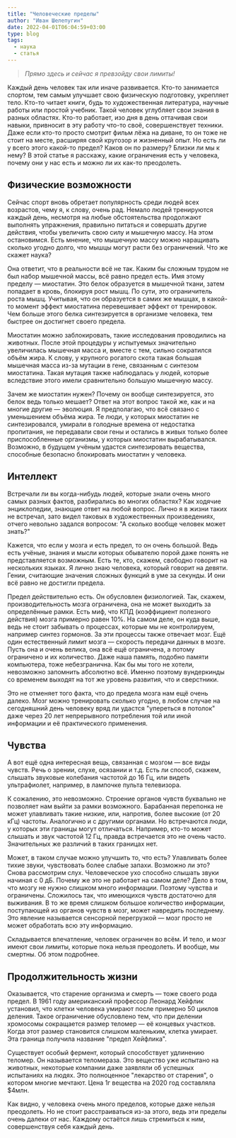 ```yaml
---
title: "Человеческие пределы"
author: "Иван Шелепугин"
date: 2022-04-01T06:04:59+03:00
type: blog
tags:
  - наука
  - статья
---
```


> *Прямо здесь и сейчас я превзойду свои лимиты!*

Каждый день человек так или иначе развивается. Кто-то занимается спортом, тем
самым улучшает свою физическую подготовку, укрепляет тело. Кто-то читает книги,
будь то художественная литература, научные работы или простой учебник. Такой
человек углубляет свои знания в разных областях. Кто-то работает, изо дня в
день оттачивая свои навыки, привносит в эту работу что-то своё, совершенствует
техники. Даже если кто-то просто смотрит фильм лёжа на диване, то он тоже не
стоит на месте, расширяя свой кругозор и жизненный опыт. Но есть ли у всего
этого какой-то предел? Каков он по размеру? Близки ли мы к нему? В этой статье
я расскажу, какие ограничения есть у человека, почему они у нас есть и можно ли
их как-то преодолеть.

## Физические возможности

Сейчас спорт вновь обретает популярность среди людей всех возрастов, чему я, к
слову, очень рад. Немало людей тренируются каждый день, несмотря на любые
обстоятельства продолжают выполнять упражнения, правильно питаться и совершать
другие действия, чтобы увеличить свою силу и мышечную массу. На этом
остановимся. Есть мнение, что мышечную массу можно наращивать сколько угодно
долго, что мышцы могут расти без ограничений. Что же скажет наука?

Она ответит, что в реальности всё не так. Каким бы сложным трудом не был набор
мышечной массы, всё равно предел есть. Имя этому пределу &mdash; миостатин. Это
белок образуется в мышечной ткани, затем попадает в кровь, блокируя рост мышц.
По сути, это ограничитель роста мышц. Учитывая, что он образуется в самих же
мышцах, в какой-то момент эффект миостатина перевешивает эффект от тренировок.
Чем больше этого белка синтезируется в организме человека, тем быстрее он
достигнет своего предела.

Миостатин можно заблокировать, такие исследования проводились на животных.
После этой процедуры у испытуемых значительно увеличилась мышечная масса и,
вместе с тем, сильно сократился объём жира. К слову, у крупного рогатого скота
такая большая мышечная масса из-за мутации в гене, связанным с синтезом
миостатина. Такая мутация также наблюдалась у людей, которые вследствие этого
имели сравнительно большую мышечную массу.

Зачем же миостатин нужен? Почему он вообще синтезируется, это белок ведь только
мешает? Ответ на этот вопрос такой же, как и на многие другие &mdash; эволюция.
Я предполагаю, что всё связано с уменьшением объёма жира. Те люди, у которых
миостатин не синтезировался, умирали в голодные времена от недостатка
пропитания, не передавали свои гены и остались в живых только более
приспособленные организмы, у которых миостатин вырабатывался. Возможно, в
будущем учёным удастся синтезировать вещества, способные безопасно блокировать
миостатин у человека.

## Интеллект

Встречали ли вы когда-нибудь людей, которые знали очень много самых разных
фактов, разбирались во многих областях? Как ходячие энциклопедии, знающие ответ
на любой вопрос. Лично я в жизни таких не встречал, зато видел таковых в
художественных произведениях, отчего невольно задался вопросом: "А сколько
вообще человек может знать?"

Кажется, что если у мозга и есть предел, то он очень большой. Ведь есть учёные,
знания и мысли которых обывателю порой даже понять не представляется возможным.
Есть те, кто, скажем, свободно говорит на нескольких языках. Я лично знаю
человека, который говорит на девяти. Гении, считающие значения сложных функций
в уме за секунды. И они всё равно не достигли предела.

Предел действительно есть. Он обусловлен физиологией. Так, скажем,
производительность мозга ограничена, она не может выходить за определённые
рамки. Есть миф, что КПД (коэффициент полезного действия) мозга примерно равен
10%. На самом деле, он куда выше, ведь не стоит забывать о процессах, которые
мы не контролируем, например синтез гормонов. За эти процессы также отвечает
мозг. Ещё один естественный лимит мозга &mdash; скорость передачи данных в
мозге. Пусть она и очень велика, она всё ещё ограничена, а потому ограничено и
их количество. Даже наша память, подобно памяти компьютера, тоже небезгранична.
Как бы мы того не хотели, невозможно запомнить абсолютно всё. Именно поэтому
вундеркинды со временем выходят на тот же уровень развития, что и сверстники.

Это не отменяет того факта, что до предела мозга нам ещё очень далеко. Мозг
можно тренировать сколько угодно, в любом случае на сегодняшний день человеку
вряд ли удастся "упереться в потолок" даже через 20 лет непрерывного
потребления той или иной информации и её практического применения.

## Чувства

А вот ещё одна интересная вещь, связанная с мозгом &mdash; все виды чувств.
Речь о зрении, слухе, осязании и т.д. Есть ли способ, скажем, слышать звуковые
колебания частотой до 16 Гц, или видеть ультрафиолет, например, в лампочке
пульта телевизора.

К сожалению, это невозможно. Строение органов чувств буквально не позволяет нам
выйти за рамки возможного. Барабанная перепонка не может улавливать такие
низкие, или, напротив, более высокие (от 20 кГц) частоты. Аналогично и с
другими органами. Но встречаются люди, у которых эти границы могут отличаться.
Например, кто-то может слышать и звук частотой 12 Гц, правда встречается это не
очень часто. Значительных же различий в таких границах нет.

Может, в таком случае можно улучшить то, что есть? Улавливать более тихие
звуки, чувствовать более слабые запахи. Возможно ли это? Снова рассмотрим слух.
Человеческое ухо способно слышать звуки начиная с 0 дБ. Почему же это не
работает на самом деле? Дело в том, что мозгу не нужно слишком много
информации. Поэтому чувства и ограничены. Сложилось так, что имеющихся чувств
достаточно для выживания. В то же время слишком большое количество информации,
поступающей из органов чувств в мозг, может навредить последнему. Это явление
называется сенсорной перегрузкой &mdash; мозг просто не может обработать всю
эту информацию.

Складывается впечатление, человек ограничен во всём. И тело, и мозг имеют свои
лимиты, которые пока нельзя преодолеть. И вообще, мы смертны. Об этом
подробнее.

## Продолжительность жизни

Оказывается, что старение организма и смерть &mdash; тоже своего рода предел. В
1961 году американский профессор Леонард Хейфлик установил, что клетки человека
умирают после примерно 50 циклов деления. Такое ограничение обусловлено тем,
что при делении хромосомы сокращается размер теломер &mdash; её концевых
участков. Когда этот размер становится слишком маленьким, клетка умирает. Эта
граница получила название "предел Хейфлика".

Существует особый фермент, который способствует удлинению теломер. Он
называется теломераза. Это вещество уже испытано на животных, некоторые
компании даже заявляли об успешных испытаниях на людях. Это полноценное
"лекарство от старения", о котором многие мечтают. Цена 1г вещества на 2020 год
составляла $4млн.

Как видно, у человека очень много пределов, которые даже нельзя преодолеть. Но
не стоит расстраиваться из-за этого, ведь эти пределы очень далеки от нас.
Каждому остаётся лишь стремиться к ним, совершенствуя себя каждый день.
